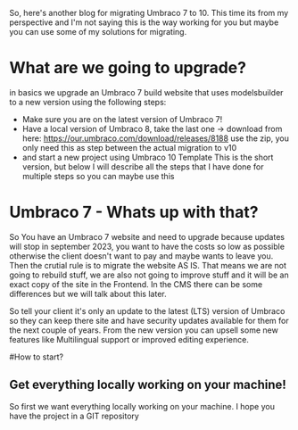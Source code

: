 So, here's another blog for migrating Umbraco 7 to 10. This time its from my perspective and I'm not saying this is the way working for you but maybe you can use some of my solutions for migrating.

# What are we going to upgrade? 
in basics we upgrade an Umbraco 7 build website that uses modelsbuilder to a new version using the following steps:
- Make sure you are on the latest version of Umbraco 7!
- Have a local version of Umbraco 8, take the last one -> download from here: https://our.umbraco.com/download/releases/8188
use the zip, you only need this as step between the actual migration to v10
- and start a new project using Umbraco 10 Template
This is the short version, but below I will describe all the steps that I have done for multiple steps so you can maybe use this

# Umbraco 7 - Whats up with that?
So You have an Umbraco 7 website and need to upgrade because updates will stop in september 2023, you want to have the costs so low as possible otherwise the client doesn't want to pay and maybe wants to leave you. Then the crutial rule is to migrate the website AS IS.
That means we are not going to rebuild stuff, we are also not going to improve stuff and it will be an exact copy of the site in the Frontend. In the CMS there can be some differences but we will talk about this later.

So tell your client it's only an update to the latest (LTS) version of Umbraco so they can keep there site and have security updates available for them for the next couple of years.
From the new version you can upsell some new features like Multilingual support or improved editing experience. 

#How to start?

## Get everything locally working on your machine!
So first we want everything locally working on your machine. I hope you have the project in a GIT repository

